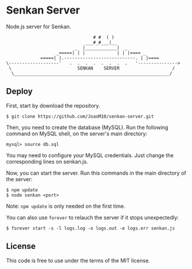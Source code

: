 Senkan Server
=============

Node.js server for Senkan.


                                     # #  ( )
                                  ___#_#___|__
                              _  |____________|  _
                       _=====| | |            | | |==== _
                 =====| |.---------------------------. | |====
    \-------------------'   .  .  .  .  .  .  .  .   '--------------->
     \                         SENKAN    SERVER                    /
      \___________________________________________________________/


## Deploy

First, start by download the repository.
```
$ git clone https://github.com/JoaoM10/senkan-server.git
```

Then, you need to create the database (MySQL). Run the following command on MySQL shell, on the server's main directory:
```
mysql> source db.sql
```

You may need to configure your MySQL credentials. Just change the corresponding lines on senkan.js.

Now, you can start the server. Run this commands in the main directory of the server:
```
$ npm update
$ node senkan <port>
```

Note: `npm update` is only needed on the first time.

You can also use `forever` to relauch the server if it stops unexpectedly:
```
$ forever start -s -l logs.log -o logs.out -e logs.err senkan.js
```

## License

This code is free to use under the terms of the MIT license.
